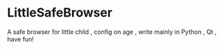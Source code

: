 # LittleSafeBrowser
A safe browser for little child , config on age , write mainly in Python , Qt , have fun!
